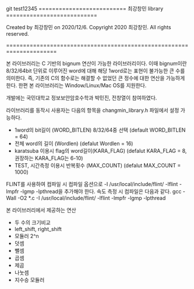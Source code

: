 git test12345
========================== 최강창민 library ===========================
 
   Created by 최강창민 on 2020/12/6.
   Copyright 2020 최강창민. All rights reserved.
 
=====================================================================

 본 라이브러리는 C 기반의 bignum 연산이 가능한 라이브러리이다. 이때 bignum이란 8/32/64bit 단위로 이루어진 word에 대해 해당 1word로는 표현이 불가능한 큰 수를 의미한다. 즉, 기존의 C의 함수로는 해결할 수 없었던 큰 정수에 대한 연산을 가능하게 한다. 한편 본 라이브러리는 Window/Linux/Mac OS를 지원한다.

개발에는 국민대학교 정보보안암호수학과 박민진, 전창열이 참여하였다.

라이브러리를 동작시 사용자는 다음의 항목을 changmin_library.h 파일에서 설정 가능하다.
- 1word의 bit길이 (WORD_BITLEN)
    8/32/64중 선택 (default WORD_BITLEN = 64)
- 전체 word의 길이 (Wordlen)
    (defalut Wordlen = 16)
- karatsuba 이용시 flag의 word길이(KARA_FLAG)
    (defalut KARA_FLAG = 8, 권장하는 KARA_FLAG는 6-10)
- TEST, 시간측정 이용시 반복횟수 (MAX_COUNT)
    (defalut MAX_COUNT = 1000)

FLINT를 사용하여 컴파일 시 컴파일 옵션으로 -I /usr/local/include/flint/ -lflint -lmpfr -lgmp -lpthread을 추가해야 한다. 
속도 측정 시 컴파일은 다음과 같다.
gcc -Wall -O2 *.c -I /usr/local/include/flint/ -lflint -lmpfr -lgmp -lpthread

본 라이브러리에서 제공하는 연산 
 - 두 수의 크기비교 
 - left_shift, right_shift
 - 모듈러 2^n
 - 덧셈
 - 뺄셈
 - 곱셈
 - 제곱
 - 나눗셈
 - 지수승 모듈러
